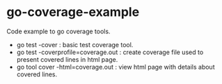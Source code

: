 # go-coverage-example

Code example to go coverage tools.
* go test -cover : basic test coverage tool.
* go test -coverprofile=coverage.out : create coverage file used to present covered lines in html page.
* go tool cover -html=coverage.out : view html page with details about covered lines. 